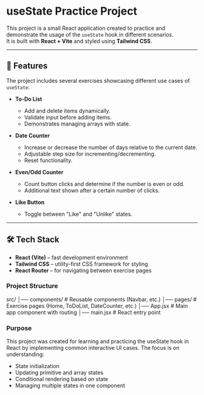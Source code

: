 # useState Practice Project

This project is a small React application created to practice and demonstrate the usage of the `useState` hook in different scenarios.  
It is built with **React + Vite** and styled using **Tailwind CSS**.

---

## 📌 Features

The project includes several exercises showcasing different use cases of `useState`:

- **To-Do List**

  - Add and delete items dynamically.
  - Validate input before adding items.
  - Demonstrates managing arrays with state.

- **Date Counter**

  - Increase or decrease the number of days relative to the current date.
  - Adjustable step size for incrementing/decrementing.
  - Reset functionality.

- **Even/Odd Counter**

  - Count button clicks and determine if the number is even or odd.
  - Additional text shown after a certain number of clicks.

- **Like Button**
  - Toggle between "Like" and "Unlike" states.

---

## 🛠️ Tech Stack

- **React (Vite)** – fast development environment
- **Tailwind CSS** – utility-first CSS framework for styling
- **React Router** – for navigating between exercise pages

### Project Structure

src/
│── components/ # Reusable components (Navbar, etc.)
│── pages/ # Exercise pages (Home, ToDoList, DateCounter, etc.)
│── App.jsx # Main app component with routing
│── main.jsx # React entry point

### Purpose

This project was created for learning and practicing the useState hook in React by implementing common interactive UI cases.
The focus is on understanding:

- State initialization
- Updating primitive and array states
- Conditional rendering based on state
- Managing multiple states in one component
